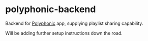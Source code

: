 # polyphonic-backend
Backend for [Polyphonic](https://github.com/dhruvweaver/Polyphonic) app, supplying playlist sharing capability.

Will be adding further setup instructions down the road.
